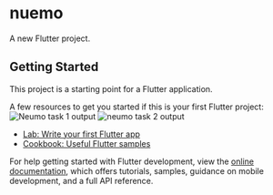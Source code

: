 # nuemo

A new Flutter project.

## Getting Started

This project is a starting point for a Flutter application.

A few resources to get you started if this is your first Flutter project:
![Neumo task 1 output](https://user-images.githubusercontent.com/120353248/209952778-dda94642-12cc-4669-a633-751af28f3039.png)
![neumo task 2 output](https://user-images.githubusercontent.com/120353248/209952799-507c701a-6f5d-4d0f-8137-8120aad9b074.png)


- [Lab: Write your first Flutter app](https://docs.flutter.dev/get-started/codelab)
- [Cookbook: Useful Flutter samples](https://docs.flutter.dev/cookbook)

For help getting started with Flutter development, view the
[online documentation](https://docs.flutter.dev/), which offers tutorials,
samples, guidance on mobile development, and a full API reference.

